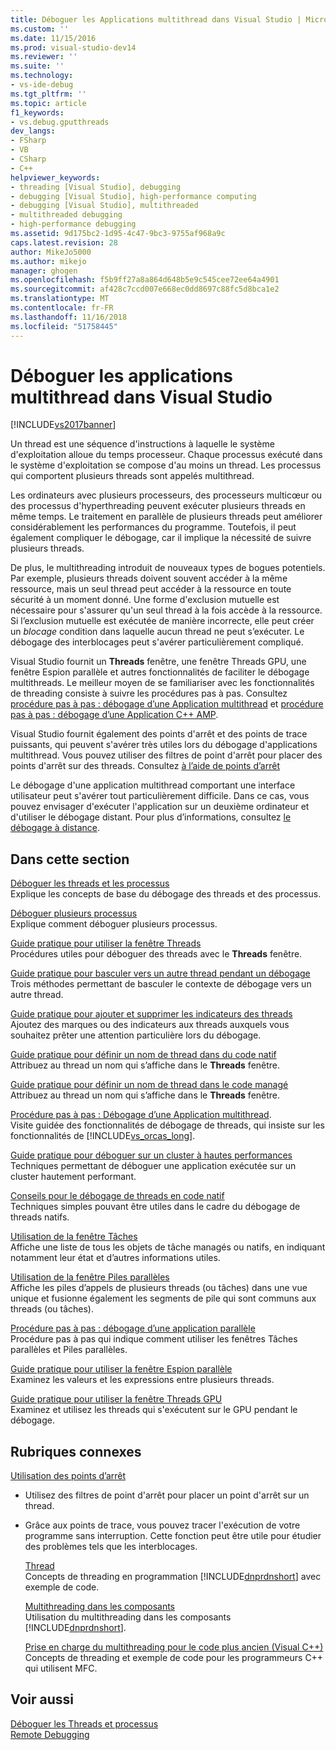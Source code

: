 ```yaml
---
title: Déboguer les Applications multithread dans Visual Studio | Microsoft Docs
ms.custom: ''
ms.date: 11/15/2016
ms.prod: visual-studio-dev14
ms.reviewer: ''
ms.suite: ''
ms.technology:
- vs-ide-debug
ms.tgt_pltfrm: ''
ms.topic: article
f1_keywords:
- vs.debug.gputthreads
dev_langs:
- FSharp
- VB
- CSharp
- C++
helpviewer_keywords:
- threading [Visual Studio], debugging
- debugging [Visual Studio], high-performance computing
- debugging [Visual Studio], multithreaded
- multithreaded debugging
- high-performance debugging
ms.assetid: 9d175bc2-1d95-4c47-9bc3-9755af968a9c
caps.latest.revision: 28
author: MikeJo5000
ms.author: mikejo
manager: ghogen
ms.openlocfilehash: f5b9ff27a8a864d648b5e9c545cee72ee64a4901
ms.sourcegitcommit: af428c7ccd007e668ec0dd8697c88fc5d8bca1e2
ms.translationtype: MT
ms.contentlocale: fr-FR
ms.lasthandoff: 11/16/2018
ms.locfileid: "51758445"
---
```

# <a name="debug-multithreaded-applications-in-visual-studio"></a>Déboguer les applications multithread dans Visual Studio
[!INCLUDE[vs2017banner](../includes/vs2017banner.md)]

Un thread est une séquence d'instructions à laquelle le système d'exploitation alloue du temps processeur. Chaque processus exécuté dans le système d'exploitation se compose d'au moins un thread. Les processus qui comportent plusieurs threads sont appelés multithread.  
  
 Les ordinateurs avec plusieurs processeurs, des processeurs multicœur ou des processus d'hyperthreading peuvent exécuter plusieurs threads en même temps. Le traitement en parallèle de plusieurs threads peut améliorer considérablement les performances du programme. Toutefois, il peut également compliquer le débogage, car il implique la nécessité de suivre plusieurs threads.  
  
 De plus, le multithreading introduit de nouveaux types de bogues potentiels. Par exemple, plusieurs threads doivent souvent accéder à la même ressource, mais un seul thread peut accéder à la ressource en toute sécurité à un moment donné. Une forme d'exclusion mutuelle est nécessaire pour s'assurer qu'un seul thread à la fois accède à la ressource. Si l’exclusion mutuelle est exécutée de manière incorrecte, elle peut créer un *blocage* condition dans laquelle aucun thread ne peut s’exécuter. Le débogage des interblocages peut s'avérer particulièrement compliqué.  
  
 Visual Studio fournit un **Threads** fenêtre, une fenêtre Threads GPU, une fenêtre Espion parallèle et autres fonctionnalités de faciliter le débogage multithreads. Le meilleur moyen de se familiariser avec les fonctionnalités de threading consiste à suivre les procédures pas à pas. Consultez [procédure pas à pas : débogage d’une Application multithread](../debugger/walkthrough-debugging-a-multithreaded-application.md) et [procédure pas à pas : débogage d’une Application C++ AMP](http://msdn.microsoft.com/library/40e92ecc-f6ba-411c-960c-b3047b854fb5).  
  
 Visual Studio fournit également des points d'arrêt et des points de trace puissants, qui peuvent s'avérer très utiles lors du débogage d'applications multithread. Vous pouvez utiliser des filtres de point d'arrêt pour placer des points d'arrêt sur des threads. Consultez [à l’aide de points d’arrêt](../debugger/using-breakpoints.md)  
  
 Le débogage d'une application multithread comportant une interface utilisateur peut s'avérer tout particulièrement difficile. Dans ce cas, vous pouvez envisager d'exécuter l'application sur un deuxième ordinateur et d'utiliser le débogage distant. Pour plus d’informations, consultez [le débogage à distance](../debugger/remote-debugging.md).  
  
## <a name="in-this-section"></a>Dans cette section  
 [Déboguer les threads et les processus](../debugger/debug-threads-and-processes.md)  
 Explique les concepts de base du débogage des threads et des processus.  
  
 [Déboguer plusieurs processus](../debugger/debug-multiple-processes.md)  
 Explique comment déboguer plusieurs processus.  
  
 [Guide pratique pour utiliser la fenêtre Threads](../debugger/how-to-use-the-threads-window.md)  
 Procédures utiles pour déboguer des threads avec le **Threads** fenêtre.  
  
 [Guide pratique pour basculer vers un autre thread pendant un débogage](../debugger/how-to-switch-to-another-thread-while-debugging.md)  
 Trois méthodes permettant de basculer le contexte de débogage vers un autre thread.  
  
 [Guide pratique pour ajouter et supprimer les indicateurs des threads](../debugger/how-to-flag-and-unflag-threads.md)  
 Ajoutez des marques ou des indicateurs aux threads auxquels vous souhaitez prêter une attention particulière lors du débogage.  
  
 [Guide pratique pour définir un nom de thread dans du code natif](../debugger/how-to-set-a-thread-name-in-native-code.md)  
 Attribuez au thread un nom qui s’affiche dans le **Threads** fenêtre.  
  
 [Guide pratique pour définir un nom de thread dans le code managé](../debugger/how-to-set-a-thread-name-in-managed-code.md)  
 Attribuez au thread un nom qui s’affiche dans le **Threads** fenêtre.  
  
 [Procédure pas à pas : Débogage d’une Application multithread](../debugger/walkthrough-debugging-a-multithreaded-application.md).  
 Visite guidée des fonctionnalités de débogage de threads, qui insiste sur les fonctionnalités de [!INCLUDE[vs_orcas_long](../includes/vs-orcas-long-md.md)].  
  
 [Guide pratique pour déboguer sur un cluster à hautes performances](../debugger/how-to-debug-on-a-high-performance-cluster.md)  
 Techniques permettant de déboguer une application exécutée sur un cluster hautement performant.  
  
 [Conseils pour le débogage de threads en code natif](../debugger/tips-for-debugging-threads-in-native-code.md)  
 Techniques simples pouvant être utiles dans le cadre du débogage de threads natifs.  
  
 [Utilisation de la fenêtre Tâches](../debugger/using-the-tasks-window.md)  
 Affiche une liste de tous les objets de tâche managés ou natifs, en indiquant notamment leur état et d’autres informations utiles.  
  
 [Utilisation de la fenêtre Piles parallèles](../debugger/using-the-parallel-stacks-window.md)  
 Affiche les piles d’appels de plusieurs threads (ou tâches) dans une vue unique et fusionne également les segments de pile qui sont communs aux threads (ou tâches).  
  
 [Procédure pas à pas : débogage d’une application parallèle](../debugger/walkthrough-debugging-a-parallel-application.md)  
 Procédure pas à pas qui indique comment utiliser les fenêtres Tâches parallèles et Piles parallèles.  
  
 [Guide pratique pour utiliser la fenêtre Espion parallèle](../debugger/how-to-use-the-parallel-watch-window.md)  
 Examinez les valeurs et les expressions entre plusieurs threads.  
  
 [Guide pratique pour utiliser la fenêtre Threads GPU](../debugger/how-to-use-the-gpu-threads-window.md)  
 Examinez et utilisez les threads qui s'exécutent sur le GPU pendant le débogage.  
  
## <a name="related-sections"></a>Rubriques connexes  
 [Utilisation des points d’arrêt](../debugger/using-breakpoints.md)  
 -   Utilisez des filtres de point d'arrêt pour placer un point d'arrêt sur un thread.  
  
- Grâce aux points de trace, vous pouvez tracer l'exécution de votre programme sans interruption. Cette fonction peut être utile pour étudier des problèmes tels que les interblocages.  
  
  [Thread](http://msdn.microsoft.com/library/7b46a7d9-c6f1-46d1-a947-ae97471bba87)  
  Concepts de threading en programmation [!INCLUDE[dnprdnshort](../includes/dnprdnshort-md.md)] avec exemple de code.  
  
  [Multithreading dans les composants](http://msdn.microsoft.com/library/2fc31e68-fb71-4544-b654-0ce720478779)  
  Utilisation du multithreading dans les composants [!INCLUDE[dnprdnshort](../includes/dnprdnshort-md.md)].  
  
  [Prise en charge du multithreading pour le code plus ancien (Visual C++)](http://msdn.microsoft.com/library/24425b1f-5031-4c6b-aac7-017115a40e7c)  
  Concepts de threading et exemple de code pour les programmeurs C++ qui utilisent MFC.  
  
## <a name="see-also"></a>Voir aussi  
 [Déboguer les Threads et processus](../debugger/debug-threads-and-processes.md)   
 [Remote Debugging](../debugger/remote-debugging.md)



